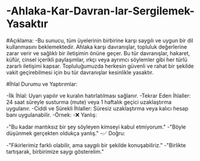 # -Ahlaka-Kar-Davran-lar-Sergilemek-Yasaktır

#Açıklama:
-Bu sunucu, tüm üyelerinin birbirine karşı saygılı ve uygun bir dil kullanmasını beklemektedir. Ahlaka karşı davranışlar, topluluk değerlerine zarar verir ve sağlıklı bir iletişimin önüne geçer. Bu tür davranışlar, hakaret, küfür, cinsel içerikli paylaşımlar, ırkçı veya ayrımcı söylemler gibi her türlü zararlı iletişimi kapsar. Topluluğumuzda herkesin güvenli ve rahat bir şekilde vakit geçirebilmesi için bu tür davranışlar kesinlikle yasaktır.

#İhlal Durumu ve Yaptırımlar:

-İlk İhlal: Uyarı yapılır ve kuralın hatırlatılması sağlanır.
-Tekrar Eden İhlaller: 24 saat süreyle susturma (mute) veya 1 haftalık geçici uzaklaştırma uygulanır.
-Ciddi ve Sürekli İhlaller: Süresiz uzaklaştırma veya kalıcı hesap banı uygulanabilir.
-Örnek:
-:x: Yanlış:

-"Bu kadar mantıksız bir şey söyleyen kimseyi kabul etmiyorum."
-"Böyle düşünmek gerçekten oldukça yanlış."
-:white_check_mark: Doğru:

-"Fikirlerimiz farklı olabilir, ama saygılı bir şekilde konuşabiliriz."
-"Birlikte tartışarak, birbirimize saygı gösterelim."
